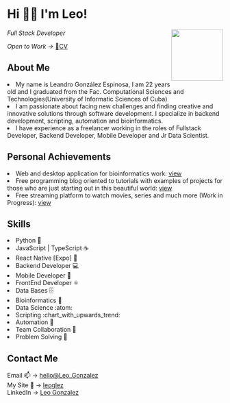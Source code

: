 <h1 align="left">Hi 👋🏻 I'm Leo!</h1>
<img width="120px" height="120px" align="right" src="https://imgs.search.brave.com/fr3PUv9pcEm5OWWF3xP1SAOTfObUFPiFOacNmSe0yhs/rs:fit:500:0:0:0/g:ce/aHR0cHM6Ly9pbWcu/ZnJlZXBpay5jb20v/Zm90b3MtZ3JhdGlz/L2d1aXRhcnJpc3Rh/LWFuaW1hZG9fMTM4/NS0zOS5qcGc_c2Vt/dD1haXNfaHlicmlk" />
<p align="left"><i>Full Stack Developer</i></p>
<i width="80px">Open to Work -></i> <a href="https://leoglez.vercel.app/cv.pdf">📄CV</a>
<h2>About Me</h2>
<li>My name is Leandro González Espinosa, I am 22 years old and I graduated from the Fac. Computational Sciences and Technologies(University of Informatic Sciences of Cuba)</li>
<li> I am passionate about facing new challenges and finding creative and innovative solutions through software development. I specialize in backend development, scripting, automation and bioinformatics.</li>
<li>I have experience as a freelancer working in the roles of Fullstack Developer, Backend Developer, Mobile Developer and Jr Data Scientist.</li>
<h2>Personal Achievements</h2>
<li>Web and desktop application for bioinformatics work: <a href="https://github.com/leoGlez01/x-lab-phylogenetics-ui.git">view</a></li>
<li>Free programming blog oriented to tutorials with examples of projects for those who are just starting out in this beautiful world: <a href="https://cyber-coffee.vercel.app/">view</a></li>
<li>Free streaming platform to watch movies, series and much more (Work in Progress): <a href="https://github.com/Moreflix/Client">view</a></li>


<h2>Skills</h2>
<li>Python 🐍</li>
<li>JavaScript | TypeScript ☕</li>
<li>React Native [Expo] 📳</li>
<li>Backend Developer 💻</li>
<li>Mobile Developer 📱</li>
<li>FrontEnd Developer ⚛️</li>
<li>Data Bases 🗄️</li>
<li>Bioinformatics 🧬</li>
<li>Data Science :atom:</li>
<li>Scripting :chart_with_upwards_trend:</li>
<li>Automation 🤖</li>
<li>Team Collaboration 🤝</li>
<li>Problem Solving 🧠</li>

<h2>Contact Me</h2>
Email 📫 -> <a href="mailto:gonzalezdeveloper01@gmail.com">hello@Leo_Gonzalez</a> <br/>
My Site 🔗 -> <a href="https://leoglez.vercel.app/">leoglez</a> <br/>
LinkedIn -> <a href="https://linkedin.com/in/leandro-gonz%C3%A1lez-1a920825b">Leo Gonzalez</a> <br/>
